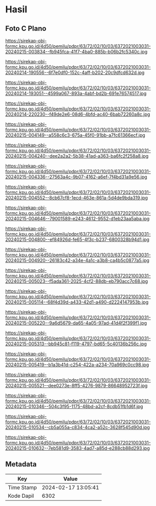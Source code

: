 # Hasil

## Foto C Plano

https://sirekap-obj-formc.kpu.go.id/4d50/pemilu/pdpr/63/72/02/10/03/6372021003031-20240215-003834--fb945fca-41f7-4ba0-885b-b06b2fc5340c.jpg

https://sirekap-obj-formc.kpu.go.id/4d50/pemilu/pdpr/63/72/02/10/03/6372021003031-20240214-190556--6f7e0df0-152c-4aff-b202-20c9dfcd632d.jpg

https://sirekap-obj-formc.kpu.go.id/4d50/pemilu/pdpr/63/72/02/10/03/6372021003031-20240214-193051--4599a067-893a-4abf-bd2b-691e76574517.jpg

https://sirekap-obj-formc.kpu.go.id/4d50/pemilu/pdpr/63/72/02/10/03/6372021003031-20240214-220230--f49de2e6-08d6-4bfd-ac40-6bab72260a8c.jpg

https://sirekap-obj-formc.kpu.go.id/4d50/pemilu/pdpr/63/72/02/10/03/6372021003031-20240215-004149--a558c6c3-675a-45f0-91bb-a7fc61366ecf.jpg

https://sirekap-obj-formc.kpu.go.id/4d50/pemilu/pdpr/63/72/02/10/03/6372021003031-20240215-004240--dee2a2a2-5b38-41ad-a363-ba6fc2f258a8.jpg

https://sirekap-obj-formc.kpu.go.id/4d50/pemilu/pdpr/63/72/02/10/03/6372021003031-20240215-004336--27563a4c-9b07-4162-a6ef-7f4bd31a9e56.jpg

https://sirekap-obj-formc.kpu.go.id/4d50/pemilu/pdpr/63/72/02/10/03/6372021003031-20240215-004552--8cb67cf8-1ecd-463e-861a-5d4de9bda319.jpg

https://sirekap-obj-formc.kpu.go.id/4d50/pemilu/pdpr/63/72/02/10/03/6372021003031-20240215-004646--79001589-e243-4612-9552-d1eb23aa5aba.jpg

https://sirekap-obj-formc.kpu.go.id/4d50/pemilu/pdpr/63/72/02/10/03/6372021003031-20240215-004800--ef84926d-fe65-4f3c-b237-6800328b94d1.jpg

https://sirekap-obj-formc.kpu.go.id/4d50/pemilu/pdpr/63/72/02/10/03/6372021003031-20240215-004920--26183c42-a34e-4a1c-a3b8-ca4b5c0877a5.jpg

https://sirekap-obj-formc.kpu.go.id/4d50/pemilu/pdpr/63/72/02/10/03/6372021003031-20240215-005023--f5ada361-2025-4cf2-88db-eb790acc7c68.jpg

https://sirekap-obj-formc.kpu.go.id/4d50/pemilu/pdpr/63/72/02/10/03/6372021003031-20240215-005114--68f4d39d-a433-42d1-a490-d2224147953b.jpg

https://sirekap-obj-formc.kpu.go.id/4d50/pemilu/pdpr/63/72/02/10/03/6372021003031-20240215-005220--9a6d5679-da65-4a05-97ad-41d4f2f399f1.jpg

https://sirekap-obj-formc.kpu.go.id/4d50/pemilu/pdpr/63/72/02/10/03/6372021003031-20240215-005313--bb945c81-f119-4797-bd65-5c40136b256c.jpg

https://sirekap-obj-formc.kpu.go.id/4d50/pemilu/pdpr/63/72/02/10/03/6372021003031-20240215-005419--b1a3b41d-c254-422a-a234-70a969c0cc98.jpg

https://sirekap-obj-formc.kpu.go.id/4d50/pemilu/pdpr/63/72/02/10/03/6372021003031-20240215-005521--dee0273e-8ff5-4276-9879-86648952723f.jpg

https://sirekap-obj-formc.kpu.go.id/4d50/pemilu/pdpr/63/72/02/10/03/6372021003031-20240215-010346--504c3f95-1175-48bd-a2cf-8cdb51fb1d6f.jpg

https://sirekap-obj-formc.kpu.go.id/4d50/pemilu/pdpr/63/72/02/10/03/6372021003031-20240215-010534--cb5a055a-c834-4ca2-a52c-3628f545d90d.jpg

https://sirekap-obj-formc.kpu.go.id/4d50/pemilu/pdpr/63/72/02/10/03/6372021003031-20240215-010632--7eb581d9-3583-4ad7-a85d-e288cb88d293.jpg


## Metadata

| Key        | Value               |
| ---------- | ------------------- |
| Time Stamp | 2024-02-17 13:05:41 |
| Kode Dapil | 6302                |



